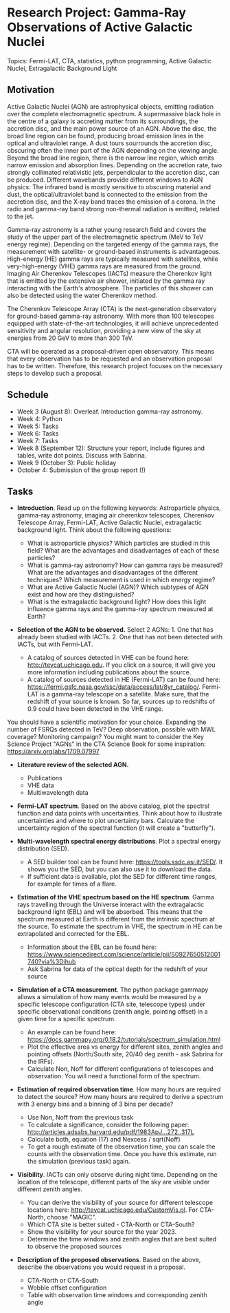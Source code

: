 # Research Project: Gamma-Ray Observations of Active Galactic Nuclei

Topics: Fermi-LAT, CTA, statistics, python programming, Active Galactic Nuclei, Extragalactic Background Light

## Motivation

Active Galactic Nuclei (AGN) are astrophysical objects, emitting radiation over the complete electromagnetic spectrum. A supermassive black hole in the centre of a galaxy is accreting matter from its surroundings, the accretion disc, and the main power source of an AGN. Above the disc, the broad line region can be found, producing broad emission lines in the optical and ultraviolet range. A dust tours sourrounds the accretion disc, obscuring often the inner part of the AGN depending on the viewing angle. Beyond the broad line region, there is the narrow line region, which emits narrow emission and absorption lines. Depending on the accretion rate, two strongly collimated relativistic jets, perpendicular to the accretion disc, can be produced.
Different wavebands provide different windows to AGN physics: The infrared band is mostly sensitive to obscuring material and dust, the optical/ultraviolet band is connected to the emission from the accretion disc, and the X-ray band traces the emission of a corona. In the radio and gamma-ray band strong non-thermal radiation is emitted, related to the jet.

Gamma-ray astronomy is a rather young research field and covers the study of the upper part of the electromagnetic spectrum (MeV to TeV energy regime). Depending on the targeted energy of the gamma rays, the measurement with satellite- or ground-based instruments is advantageous. High-energy (HE) gamma rays are typically measured with satellites, while very-high-energy (VHE) gamma rays are measured from the ground. Imaging Air Cherenkov Telescopes (IACTs) measure the Cherenkov light that is emitted by the extensive air shower, initiated by the gamma ray interacting with the Earth's atmosphere. The particles of this shower can also be detected using the water Cherenkov method.

The Cherenkov Telescope Array (CTA) is the next-generation observatory for ground-based gamma-ray astronomy. With more than 100 telescopes equipped with state-of-the-art technologies, it will achieve unprecedented sensitivity and angular resolution, providing a new view of the sky at energies from 20 GeV to more than 300 TeV.

CTA will be operated as a proposal-driven open observatory. This means that every observation has to be requested and an observation proposal has to be written. Therefore, this research project focuses on the necessary steps to develop such a proposal. 


## Schedule
* Week 3 (August 8): Overleaf. Introduction gamma-ray astronomy.
* Week 4: Python
* Week 5: Tasks
* Week 6: Tasks
* Week 7: Tasks
* Week 8 (September 12): Structure your report, include figures and tables, write dot points. Discuss with Sabrina.
* Week 9 (October 3): Public holiday
* October 4: Submission of the group report (!)


## Tasks

* **Introduction**. Read up on the following keywords: Astroparticle physics, gamma-ray astronomy, imaging air cherenkov telescopes, Cherenkov Telescope Array, Fermi-LAT, Active Galactic Nuclei, extragalactic background light. 
Think about the following questions: 
    - What is astroparticle physics? Which particles are studied in this field? What are the advantages and disadvantages of each of these particles?
    - What is gamma-ray astronomy? How can gamma rays be measured? What are the advantages and disadvantages of the different techniques? Which measurement is used in which energy regime? 
    - What are Active Galactic Nuclei (AGN)? Which subtypes of AGN exist and how are they distinguished?
    - What is the extragalactic background light? How does this light influence gamma rays and the gamma-ray spectrum measured at Earth?
    
* **Selection of the AGN to be observed.** Select 2 AGNs: 1. One that has already been studied with IACTs. 2. One that has not been detected with IACTs, but with Fermi-LAT.
    - A catalog of sources detected in VHE can be found here: http://tevcat.uchicago.edu. If you click on a source, it will give you more information including publications about the source.
    - A catalog of sources detected in HE (Fermi-LAT) can be found here: https://fermi.gsfc.nasa.gov/ssc/data/access/lat/8yr_catalog/. Fermi-LAT is a gamma-ray telescope on a satellite. Make sure, that the redshift of your source is known. So far, sources up to redshifts of 0.9 could have been detected in the VHE range.
   
You should have a scientific motivation for your choice. Expanding the number of FSRQs detected in TeV? Deep observation, possible with MWL coverage? Monitoring campaign? You might want to consider the Key Science Project "AGNs" in the CTA Science Book for some inspiration: https://arxiv.org/abs/1709.07997

* **Literature review of the selected AGN.** 
    - Publications
    - VHE data
    - Multiwavelength data

* **Fermi-LAT spectrum**. Based on the above catalog, plot the spectral function and data points with uncertainties. Think about how to illustrate uncertainties and where to plot uncertainty bars. Calculate the uncertainty region of the spectral function (it will create a "butterfly").

* **Multi-wavelength spectral energy distributions**. Plot a spectral energy distribution (SED).
    - A SED builder tool can be found here: https://tools.ssdc.asi.it/SED/. It shows you the SED, but you can also use it to download the data.
    - If sufficient data is available, plot the SED for different time ranges, for example for times of a flare.

* **Estimation of the VHE spectrum based on the HE spectrum**. Gamma rays travelling through the Universe interact with the extragalactic background light (EBL) and will be absorbed. This means that the spectrum measured at Earth is different from the intrinsic spectrum at the source. To estimate the spectrum in VHE, the spectrum in HE can be extrapolated and corrected for the EBL.
    - Information about the EBL can be found here: https://www.sciencedirect.com/science/article/pii/S0927650512001740?via%3Dihub
    - Ask Sabrina for data of the optical depth for the redshift of your source

* **Simulation of a CTA measurement**. The python package gammapy allows a simulation of how many events would be measured by a specific telescope configuration (CTA site, telescope types) under specific observational conditions (zenith angle, pointing offset) in a given time for a specific spectrum. 
    - An example can be found here: https://docs.gammapy.org/0.18.2/tutorials/spectrum_simulation.html
    - Plot the effective area vs energy for different sites, zenith angles and pointing offsets (North/South site, 20/40 deg zenith - ask Sabrina for the IRFs). 
    - Calculate Non, Noff for different configurations of telescopes and observation. You will need a functional form of the spectrum.

* **Estimation of required observation time**. How many hours are required to detect the source? How many hours are required to derive a spectrum with 3 energy bins and a binning of 3 bins per decade?
    - Use Non, Noff from the previous task
    - To calculate a significance, consider the following paper: http://articles.adsabs.harvard.edu/pdf/1983ApJ...272..317L
    - Calculate both, equation (17) and Nexcess / sqrt(Noff)
    - To get a rough estimate of the observation time, you can scale the counts with the observation time. Once you have this estimate, run the simulation (previous task) again.

* **Visibility**. IACTs can only observe during night time. Depending on the location of the telescope, different parts of the sky are visible under different zenith angles.
    - You can derive the visibility of your source for different telescope locations here: http://tevcat.uchicago.edu/CustomVis.pl. For CTA-North, choose "MAGIC".
    - Which CTA site is better suited - CTA-North or CTA-South?
    - Show the visibility for your source for the year 2023.
    - Determine the time windows and zenith angles that are best suited to observe the proposed sources

* **Description of the proposed observations**. Based on the above, describe the observations you would request in a proposal.
    - CTA-North or CTA-South
    - Wobble offset configuration
    - Table with observation time windows and corresponding zenith angle
